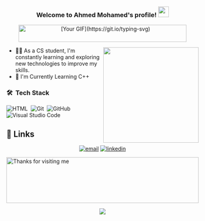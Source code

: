 <h3 align="center">
  Welcome to Ahmed Mohamed's profile!
  <img src="https://media.giphy.com/media/hvRJCLFzcasrR4ia7z/giphy.gif" width="28">
</h3>

<p align="center">
  <a href="https://github.com/DenverCoder1/readme-typing-svg">
    <img src="https://readme-typing-svg.herokuapp.com?font=Fira+Code&pause=1000&width=435&lines=I'm+a+Computer+Science+Student+" alt="[Your GIF](https://git.io/typing-svg)" width="440" height="45">
  </a>
</p>

<img width="250" align="right" src="https://c.tenor.com/_DOBjnGspYAAAAAM/code-coding.gif">


- 👨‍💻 As a CS student, I'm constantly learning and exploring new technologies to improve my skills.
- 🏢 I'm Currently Learning C++ 


### 🛠 &nbsp;Tech Stack


![HTML](https://img.shields.io/badge/-HTML-05122A?style=flat&logo=HTML5)&nbsp;
![Git](https://img.shields.io/badge/-Git-05122A?style=flat&logo=git)&nbsp;
![GitHub](https://img.shields.io/badge/-GitHub-05122A?style=flat&logo=github)&nbsp;
![Visual Studio Code](https://img.shields.io/badge/-Visual%20Studio%20Code-05122A?style=flat&logo=visual-studio-code&logoColor=007ACC)&nbsp;



## :link: Links

<p align="center">
  <a href="mailto:Ahmedmohamed.a5562@gmail.com"><img src="https://img.icons8.com/color/96/000000/gmail.png" alt="email"/></a>
  <a href="https://www.linkedin.com/in/ahmed-mohamed-0a6086285/"><img src="https://img.icons8.com/color/96/000000/linkedin.png" alt="linkedin"/></a>
</p>


<img height="120" alt="Thanks for visiting me" width="100%" src="https://raw.githubusercontent.com/BrunnerLivio/brunnerlivio/master/images/marquee.svg" />
<p align="center">
  <img src="https://capsule-render.vercel.app/api?type=waving&color=gradient&height=60&section=footer&width=100"/>
</p>
